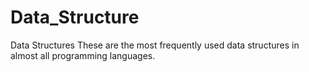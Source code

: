 # Data_Structure
Data Structures 
These are the most frequently used data structures in almost all programming languages.
